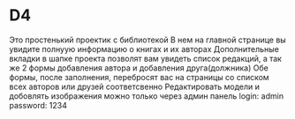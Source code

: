 # D4
Это простенький проектик с библиотекой 
В нем на главной странице вы увидите полнуую информацию о книгах и их авторах
Дополнительные вкладки в шапке проекта позволят вам увидеть список редакций, а так же 2 формы добавления автора и добавления друга(должника)
Обе формы, после заполнения, перебросят вас на страницы со списком всех авторов или друзей соответсвенно
Редактировать модели и добовлять изображения можно только через админ панель
login: admin
password: 1234
